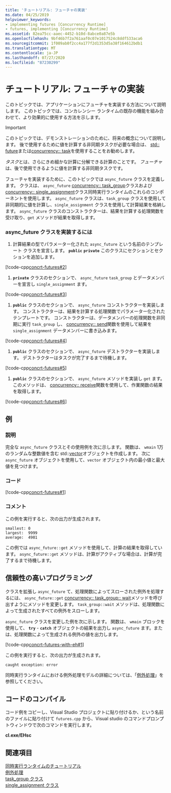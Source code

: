 ```yaml
---
title: 'チュートリアル: フューチャの実装'
ms.date: 04/25/2019
helpviewer_keywords:
- implementing futures [Concurrency Runtime]
- futures, implementing [Concurrency Runtime]
ms.assetid: 82ea75cc-aaec-4452-b10d-8abce0a87e5b
ms.openlocfilehash: 9bf46b7f2a761aaf0c07e1017524c8ddf533aca6
ms.sourcegitcommit: 1f009ab0f2cc4a177f2d1353d5a38f164612bdb1
ms.translationtype: MT
ms.contentlocale: ja-JP
ms.lasthandoff: 07/27/2020
ms.locfileid: "87230299"
---
```

# <a name="walkthrough-implementing-futures"></a>チュートリアル: フューチャの実装

このトピックでは、アプリケーションにフューチャを実装する方法について説明します。 このトピックでは、コンカレンシー ランタイムの既存の機能を組み合わせて、より効果的に使用する方法を示します。

> [!IMPORTANT]
> このトピックでは、デモンストレーションのために、将来の概念について説明します。 後で使用するために値を計算する非同期タスクが必要な場合は、 [std:: future](../../standard-library/future-class.md)または[concurrency:: task](../../parallel/concrt/reference/task-class.md)を使用することをお勧めします。

*タスク*とは、さらにきめ細かな計算に分解できる計算のことです。 *フューチャ*は、後で使用できるように値を計算する非同期タスクです。

フューチャを実装するために、このトピックでは `async_future` クラスを定義します。 クラスは、 `async_future` [concurrency:: task_group](reference/task-group-class.md)クラスおよび[concurrency:: single_assignment](../../parallel/concrt/reference/single-assignment-class.md)クラス同時実行ランタイムのこれらのコンポーネントを使用します。 `async_future` クラスは、`task_group` クラスを使用して非同期的に値を計算し、`single_assignment` クラスを使用して計算結果を格納します。 `async_future` クラスのコンストラクターは、結果を計算する処理関数を受け取り、`get` メソッドが結果を取得します。

### <a name="to-implement-the-async_future-class"></a>async_future クラスを実装するには

1. 計算結果の型でパラメーター化された `async_future` という名前のテンプレート クラスを宣言します。 **`public`** **`private`** このクラスにセクションとセクションを追加します。

[!code-cpp[concrt-futures#2](../../parallel/concrt/codesnippet/cpp/walkthrough-implementing-futures_1.cpp)]

1. **`private`** クラスのセクションで、 `async_future` `task_group` とデータメンバーを宣言し `single_assignment` ます。

[!code-cpp[concrt-futures#3](../../parallel/concrt/codesnippet/cpp/walkthrough-implementing-futures_2.cpp)]

1. **`public`** クラスのセクションで、 `async_future` コンストラクターを実装します。 コンストラクターは、結果を計算する処理関数でパラメーター化されたテンプレートです。 コンストラクターは、データメンバーの処理関数を非同期に実行 `task_group` し、 [concurrency:: send](reference/concurrency-namespace-functions.md#send)関数を使用して結果を `single_assignment` データメンバーに書き込みます。

[!code-cpp[concrt-futures#4](../../parallel/concrt/codesnippet/cpp/walkthrough-implementing-futures_3.cpp)]

1. **`public`** クラスのセクションで、 `async_future` デストラクターを実装します。 デストラクターはタスクが完了するまで待機します。

[!code-cpp[concrt-futures#5](../../parallel/concrt/codesnippet/cpp/walkthrough-implementing-futures_4.cpp)]

1. **`public`** クラスのセクションで、 `async_future` メソッドを実装し `get` ます。 このメソッドは、 [concurrency:: receive](reference/concurrency-namespace-functions.md#receive)関数を使用して、作業関数の結果を取得します。

[!code-cpp[concrt-futures#6](../../parallel/concrt/codesnippet/cpp/walkthrough-implementing-futures_5.cpp)]

## <a name="example"></a>例

### <a name="description"></a>説明

完全な `async_future` クラスとその使用例を次に示します。 関数は、 `wmain` 1万のランダムな整数値を含む std::[vector](../../standard-library/vector-class.md)オブジェクトを作成します。 次に `async_future` オブジェクトを使用して、`vector` オブジェクト内の最小値と最大値を見つけます。

### <a name="code"></a>コード

[!code-cpp[concrt-futures#1](../../parallel/concrt/codesnippet/cpp/walkthrough-implementing-futures_6.cpp)]

### <a name="comments"></a>コメント

この例を実行すると、次の出力が生成されます。

```Output
smallest: 0
largest:  9999
average:  4981
```

この例では `async_future::get` メソッドを使用して、計算の結果を取得しています。 `async_future::get` メソッドは、計算がアクティブな場合は、計算が完了するまで待機します。

## <a name="robust-programming"></a>信頼性の高いプログラミング

クラスを拡張し `async_future` て、処理関数によってスローされた例外を処理するには、 `async_future::get` [concurrency:: task_group:: wait](reference/task-group-class.md#wait)メソッドを呼び出すようにメソッドを変更します。 `task_group::wait` メソッドは、処理関数によって生成されたすべての例外をスローします。

`async_future` クラスを変更した例を次に示します。 関数は、 `wmain` ブロックを使用して、 **`try`** - **`catch`** オブジェクトの結果を出力し `async_future` ます。または、処理関数によって生成される例外の値を出力します。

[!code-cpp[concrt-futures-with-eh#1](../../parallel/concrt/codesnippet/cpp/walkthrough-implementing-futures_7.cpp)]

この例を実行すると、次の出力が生成されます。

```Output
caught exception: error
```

同時実行ランタイムにおける例外処理モデルの詳細については、「[例外処理](../../parallel/concrt/exception-handling-in-the-concurrency-runtime.md)」を参照してください。

## <a name="compiling-the-code"></a>コードのコンパイル

コード例をコピーし、Visual Studio プロジェクトに貼り付けるか、という名前のファイルに貼り付けて `futures.cpp` から、Visual studio のコマンドプロンプトウィンドウで次のコマンドを実行します。

**cl.exe/EHsc**

## <a name="see-also"></a>関連項目

[同時実行ランタイムのチュートリアル](../../parallel/concrt/concurrency-runtime-walkthroughs.md)<br/>
[例外処理](../../parallel/concrt/exception-handling-in-the-concurrency-runtime.md)<br/>
[task_group クラス](reference/task-group-class.md)<br/>
[single_assignment クラス](../../parallel/concrt/reference/single-assignment-class.md)
